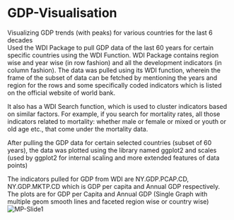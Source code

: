 # GDP-Visualisation
Visualizing GDP trends (with peaks) for various countries for the last 6 decades          
Used the WDI Package to pull GDP data of the last 60 years for certain specific countries using the WDI Function. 
WDI Package contains region wise and year wise (in row fashion) and all the development indicators (in column fashion). 
The data was pulled using its WDI function, wherein the frame of the subset of data can be fetched by mentioning the years 
and region for the rows and some specifically coded indicators which is listed on the official website of world bank. 

It also has a WDI Search function, which is used to cluster indicators based on similar factors.
For example, if you search for mortality rates, all those indicators related to mortality: whether male or female or mixed 
or youth or old age etc., that come under the mortality data.

After pulling the GDP data for certain selected countries (subset of 60 years), the data was plotted using the library named ggplot2 
and scales (used by ggplot2 for internal scaling and more extended features of data points)

The indicators pulled for GDP from WDI are NY.GDP.PCAP.CD, NY.GDP.MKTP.CD which is GDP per capita and Annual GDP respectively.
The plots are for GDP per Capita and Annual GDP (Single Graph with multiple geom smooth lines and faceted region wise or country wise) 
![MP-Slide1](https://user-images.githubusercontent.com/93501171/143091122-2aa820aa-a962-4eff-b04f-a668241d83d9.jpg)
